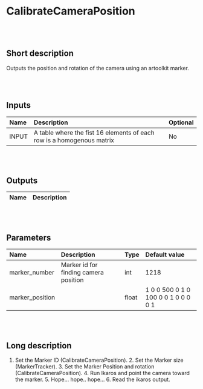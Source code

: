 # CalibrateCameraPosition


<br><br>
## Short description

Outputs the position and rotation of the camera using an artoolkit marker.

<br><br>

## Inputs

|Name|Description|Optional|
|:----|:-----------|:-------|
|INPUT|A table where the fist 16 elements of each row is a homogenous matrix|No|

<br><br>

## Outputs

|Name|Description|
|:----|:-----------|

<br><br>

## Parameters

|Name|Description|Type|Default value|
|:----|:-----------|:----|:-------------|
|marker_number|Marker id for finding camera position|int|1218|
|marker_position||float|1 0 0 500               0 1 0 100               0 0 1 0                0 0 0 1        |

<br><br>
## Long description
1. Set the Marker ID (CalibrateCameraPosition).
	2. Set the Marker size (MarkerTracker).
	3. Set the Marker Position and rotation (CalibrateCameraPosition).
	4. Run Ikaros and point the camera toward the marker.
	5. Hope... hope.. hope...
	6. Read the ikaros output.